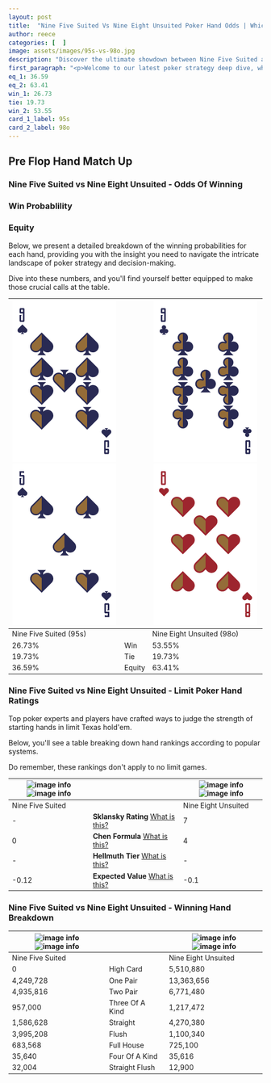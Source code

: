 ```yaml
---
layout: post
title:  "Nine Five Suited Vs Nine Eight Unsuited Poker Hand Odds | Which Is The Better Hand In Poker? A Complete Guide"
author: reece
categories: [  ]
image: assets/images/95s-vs-98o.jpg
description: "Discover the ultimate showdown between Nine Five Suited and Nine Eight Unsuited in poker! Uncover the odds, strategies, and scenarios where one hand triumphs over the other. Get ready to up your poker game with this thrilling analysis."
first_paragraph: "<p>Welcome to our latest poker strategy deep dive, where we're pitting two distinct hands against each other in a high-stakes showdown: Nine Five Suited vs Nine Eight Unsuited.</p><p>In the dynamic world of poker, every decision counts, and knowing which hand holds the upper hand is key to your success at the table.</p><p>In this article, we'll dissect these two hands, explore the scenarios where one dominates the other, and equip you with the knowledge to make strategic choices that can tip the odds in your favor.</p><p>Get ready to unravel the intriguing dynamics of these poker hands and elevate your game to new heights.</p>"
eq_1: 36.59
eq_2: 63.41
win_1: 26.73
tie: 19.73
win_2: 53.55
card_1_label: 95s
card_2_label: 98o
---
```




[comment]: # (sp0)

## Pre Flop Hand Match Up

<div class="table hand-ratings" markdown="1"> 



### Nine Five Suited vs Nine Eight Unsuited - Odds Of Winning


  
<div class="row graphs"> 
<div class="col-lg-6">
    <h3>Win Probablility</h3>
    <canvas id="WinChart"></canvas>
</div>
<div class="col-lg-6">
    <h3>Equity</h3>
    <canvas id="EquityChart"></canvas>
</div>
</div>

  Below, we present a detailed breakdown of the winning probabilities for each hand, providing you with the insight you need to navigate the intricate landscape of poker strategy and decision-making. 

Dive into these numbers, and you'll find yourself better equipped to make those crucial calls at the table.


    
| ![image info](assets/images/hand1/9.png) ![image info](assets/images/hand1/5.png) |  | ![image info](assets/images/hand2/9.png) ![image info](assets/images/hand2/8o.png) |
| -------- | -------- | -------- |
| Nine Five Suited (95s) |  | Nine Eight Unsuited (98o) |
| 26.73% | Win | 53.55% |
| 19.73% | Tie | 19.73% |
| 36.59% | Equity | 63.41% |




[comment]: # (sp1)



### Nine Five Suited vs Nine Eight Unsuited - Limit Poker Hand Ratings

Top poker experts and players have crafted ways to judge the strength of starting hands in limit Texas hold'em. 

Below, you'll see a table breaking down hand rankings according to popular systems. 

Do remember, these rankings don't apply to no limit games.


    
| ![image info](https://www.riverpairs.com/assets/images/hand1/9.png) ![image info](https://www.riverpairs.com/assets/images/hand1/5.png) |  | ![image info](https://www.riverpairs.com/assets/images/hand2/9.png) ![image info](https://www.riverpairs.com/assets/images/hand2/8o.png) |
| -------- | -------- | -------- |
| Nine Five Suited |  | Nine Eight Unsuited |
| - | **Sklansky Rating** [What is this?](/sklansky-rating-explained) | 7 |
| 0 | **Chen Formula** [What is this?](/chen-formula-explained) | 4 |
| - | **Hellmuth Tier** [What is this?](/Hellmuth-tier-explained) | - |
| -0.12 | **Expected Value** [What is this?](/expected-value-explained) | -0.1 |




[comment]: # (sp2)



### Nine Five Suited vs Nine Eight Unsuited - Winning Hand Breakdown


    
| ![image info](https://www.riverpairs.com/assets/images/hand1/9.png) ![image info](https://www.riverpairs.com/assets/images/hand1/5.png) |  | ![image info](https://www.riverpairs.com/assets/images/hand2/9.png) ![image info](https://www.riverpairs.com/assets/images/hand2/8o.png) |
| -------- | -------- | -------- |
| Nine Five Suited |  | Nine Eight Unsuited |
| 0 | High Card | 5,510,880 |
| 4,249,728 | One Pair | 13,363,656 |
| 4,935,816 | Two Pair | 6,771,480 |
| 957,000 | Three Of A Kind | 1,217,472 |
| 1,586,628 | Straight | 4,270,380 |
| 3,995,208 | Flush | 1,100,340 |
| 683,568 | Full House | 725,100 |
| 35,640 | Four Of A Kind | 35,616 |
| 32,004 | Straight Flush | 12,900 |




[comment]: # (sp3)



</div>

[comment]: # (sp4)



[comment]: # (sp5)

